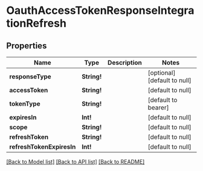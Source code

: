 # OauthAccessTokenResponseIntegrationRefresh

## Properties
Name | Type | Description | Notes
------------ | ------------- | ------------- | -------------
**responseType** | **String!** |  | [optional] [default to null]
**accessToken** | **String!** |  | [default to null]
**tokenType** | **String!** |  | [default to bearer]
**expiresIn** | **Int!** |  | [default to null]
**scope** | **String!** |  | [default to null]
**refreshToken** | **String!** |  | [default to null]
**refreshTokenExpiresIn** | **Int!** |  | [default to null]

[[Back to Model list]](../README.md#documentation-for-models) [[Back to API list]](../README.md#documentation-for-api-endpoints) [[Back to README]](../README.md)


